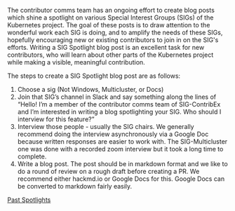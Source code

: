 The contributor comms team has an ongoing effort to create blog posts which shine a spotlight on various Special Interest Groups (SIGs) of the Kubernetes project. The goal of these posts is to draw attention to the wonderful work each SIG is doing, and to amplify the needs of these SIGs, hopefully encouraging new or existing contributors to join in on the SIG's efforts. Writing a SIG Spotlight blog post is an excellent task for new contributors, who will learn about other parts of the Kubernetes project while making a visible, meaningful contribution.

The steps to create a SIG Spotlight blog post are as follows:

1) Choose a sig (Not Windows, Multicluster, or Docs)
2) Join that SIG’s channel in Slack and say something along the lines of “Hello! I’m a member of the contributor comms team of SIG-ContribEx and I’m interested in writing a blog spotlighting your SIG. Who should I interview for this feature?”
3) Interview those people - usually the SIG chairs. We generally recommend doing the interview asynchronously via a Google Doc because written responses are easier to work with. The SIG-Multicluster one was done with a recorded zoom interview but it took a long time to complete.
4) Write a blog post. The post should be in markdown format and we like to do a round of review on a rough draft before creating a PR. We recommend either hackmd.io or Google Docs for this. Google Docs can be converted to markdown fairly easily.

[Past Spotlights](./sig-spotlights.md)
